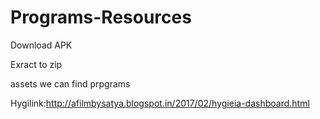 # Programs-Resources

Download APK

Exract to zip

assets we can find prpgrams

Hygilink:http://afilmbysatya.blogspot.in/2017/02/hygieia-dashboard.html
